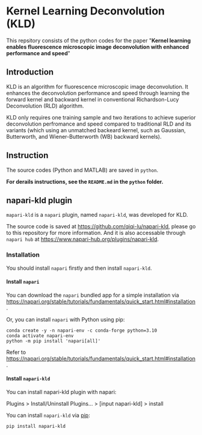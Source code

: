 # Kernel Learning Deconvolution (KLD)

This repsitory consists of the python codes for the paper "**Kernel learning enables fluorescence microscopic image deconvolution with enhanced performance and speed**"

## Introduction 
KLD is an algorithm for fluorescence microscopic image deconvolution.
It enhances the deconvolution performance and speed through learning the forward kernel and backward kernel in conventional Richardson-Lucy Deconvolution (RLD) algorithm.

KLD only requires one training sample and two iterations to achieve superior deconvolution perfromance and speed compared to traditional RLD and its variants (which using an unmatched backeard kernel, such as Gaussian, Butterworth, and Wiener-Butterworth (WB) backward kernels).

## Instruction
The source codes (Python and MATLAB) are saved in `python`.

**For derails instructions, see the `README.md` in the `python` folder.**

## napari-kld plugin
`mapari-kld` is a `napari` plugin, named `napari-kld`, was developed for KLD.

The source code is saved at https://github.com/qiqi-lu/napari-kld, please go to this repository for more information. And it is also accessable through `napari hub` at https://www.napari-hub.org/plugins/napari-kld.

### Installation

You should install `napari` firstly and then install `napari-kld`.

#### **Install `napari`**

You can download the `napari` bundled app for a simple installation via https://napari.org/stable/tutorials/fundamentals/quick_start.html#installation.

Or, you can install `napari` with Python using pip:

```
conda create -y -n napari-env -c conda-forge python=3.10
conda activate napari-env
python -m pip install 'napari[all]'
```

Refer to https://napari.org/stable/tutorials/fundamentals/quick_start.html#installation.

#### **Install `napari-kld`**

You can install napari-kld plugin with napari:

Plugins > Install/Uninstall Plugins… > [input napari-kld] > install

You can install `napari-kld` via [pip](https://pypi.org/project/pip/):

```
pip install napari-kld
```
